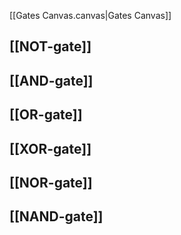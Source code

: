 [[Gates Canvas.canvas|Gates Canvas]]
## [[NOT-gate]]
## [[AND-gate]]
## [[OR-gate]]
## [[XOR-gate]]
## [[NOR-gate]]
## [[NAND-gate]]
